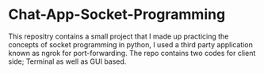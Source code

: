 # Chat-App-Socket-Programming
This repositry contains a small project that I made up practicing the concepts of socket programming in python, I used a third party application known as ngrok for port-forwarding. The repo contains two codes for client side; Terminal as well as GUI based.
